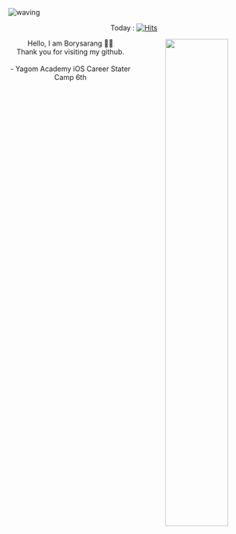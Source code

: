 ![waving](https://capsule-render.vercel.app/api?type=waving&height=200&text=Welcome&fontAlign=80&fontAlignY=40&color=gradient)
<div align="center">
  
Today  :  [![Hits](https://hits.seeyoufarm.com/api/count/incr/badge.svg?url=https%3A%2F%2Fgithub.com%2Fyusw10&count_bg=%2379C83D&title_bg=%23555555&icon=&icon_color=%23E7E7E7&title=hits&edge_flat=false)](https://hits.seeyoufarm.com)
  
</div>

<div align="center">
<img align="right" width="50%" src="https://github-readme-stats.vercel.app/api?username=yusw10&show_icons=true&theme=radical%22/%3E"/>

<div align="left">
  <div align="center">
Hello, I am Borysarang 🙌🏻 <br>
  <div align="center">
Thank you for visiting my github. <br>
   <br>
- Yagom Academy iOS Career Stater Camp 6th
 <br>

</div>

<br>
